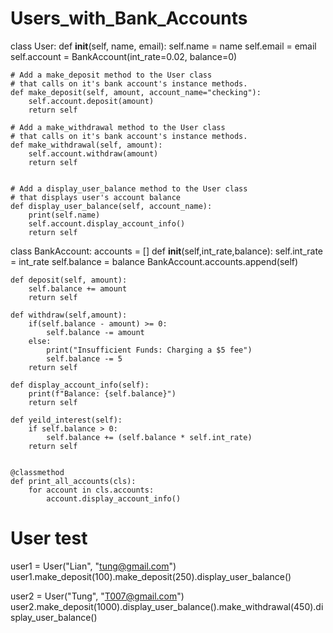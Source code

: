 # Users_with_Bank_Accounts

class User:
    def __init__(self, name, email):
        self.name = name
        self.email = email
        self.account = BankAccount(int_rate=0.02, balance=0)


    # Add a make_deposit method to the User class 
    # that calls on it's bank account's instance methods.
    def make_deposit(self, amount, account_name="checking"):
        self.account.deposit(amount)
        return self

    # Add a make_withdrawal method to the User class 
    # that calls on it's bank account's instance methods.
    def make_withdrawal(self, amount):
        self.account.withdraw(amount)
        return self


    # Add a display_user_balance method to the User class 
    # that displays user's account balance
    def display_user_balance(self, account_name):
        print(self.name)
        self.account.display_account_info()
        return self


class BankAccount:
    accounts = []
    def __init__(self,int_rate,balance):
        self.int_rate = int_rate
        self.balance = balance
        BankAccount.accounts.append(self)

    def deposit(self, amount):
        self.balance += amount
        return self

    def withdraw(self,amount):
        if(self.balance - amount) >= 0:
            self.balance -= amount
        else:
            print("Insufficient Funds: Charging a $5 fee")
            self.balance -= 5
        return self
    
    def display_account_info(self):
        print(f"Balance: {self.balance}")
        return self

    def yeild_interest(self):
        if self.balance > 0:
            self.balance += (self.balance * self.int_rate)
        return self


    @classmethod
    def print_all_accounts(cls):
        for account in cls.accounts:
            account.display_account_info()

# User test
user1 = User("Lian", "tung@gmail.com")
user1.make_deposit(100).make_deposit(250).display_user_balance()

user2 = User("Tung", "T007@gmail.com")
user2.make_deposit(1000).display_user_balance().make_withdrawal(450).display_user_balance()
